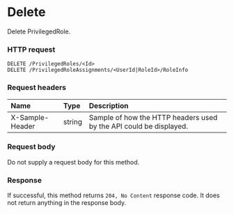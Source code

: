 # Delete

Delete PrivilegedRole.
### HTTP request
```http
DELETE /PrivilegedRoles/<Id>
DELETE /PrivilegedRoleAssignments/<UserId|RoleId>/RoleInfo

```
### Request headers
| Name       | Type | Description|
|:---------------|:--------|:----------|
| X-Sample-Header  | string  | Sample of how the HTTP headers used by the API could be displayed.|

### Request body
Do not supply a request body for this method.


### Response
If successful, this method returns `204, No Content` response code. It does not return anything in the response body.


<!-- uuid: 01994d01-a927-493a-8799-24fcb96a043e
2015-10-12 23:19:39 UTC -->